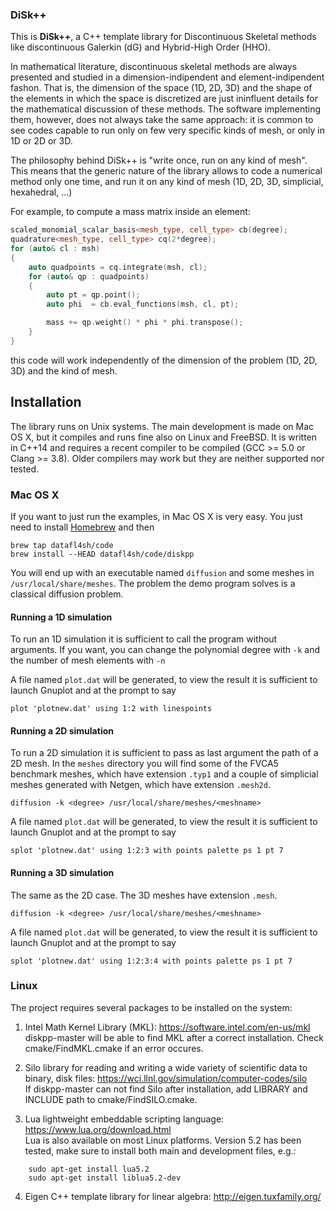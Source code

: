 ### DiSk++

This is __DiSk++__, a C++ template library for Discontinuous Skeletal methods like discontinuous Galerkin (dG) and Hybrid-High Order (HHO).

In mathematical literature, discontinuous skeletal methods are always presented and studied in a dimension-indipendent and element-indipendent fashon. That is, the dimension of the space (1D, 2D, 3D) and the shape of the elements in which the space is discretized are just ininfluent details for the mathematical discussion of these methods. The software implementing them, however, does not always take the same approach: it is common to see codes capable to run only on few very specific kinds of mesh, or only in 1D or 2D or 3D.

The philosophy behind DiSk++ is "write once, run on any kind of mesh". This means that the generic nature of the library allows to code a numerical method only one time, and run it on any kind of mesh (1D, 2D, 3D, simplicial, hexahedral, ...)

For example, to compute a mass matrix inside an element:

```C++
scaled_monomial_scalar_basis<mesh_type, cell_type> cb(degree);
quadrature<mesh_type, cell_type> cq(2*degree);
for (auto& cl : msh)
{
    auto quadpoints = cq.integrate(msh, cl);
    for (auto& qp : quadpoints)
    {
        auto pt = qp.point();
        auto phi  = cb.eval_functions(msh, cl, pt);

        mass += qp.weight() * phi * phi.transpose();
    }
}
```

this code will work independently of the dimension of the problem (1D, 2D, 3D) and the kind of mesh.

## Installation
The library runs on Unix systems. The main development is made on Mac OS X, but it compiles and runs fine also on Linux and FreeBSD. It is written in C++14 and requires a recent compiler to be compiled (GCC >= 5.0 or Clang >= 3.8). Older compilers may work but they are neither supported nor tested.

### Mac OS X
If you want to just run the examples, in Mac OS X is very easy. You just need to install [Homebrew](http://brew.sh) and then

    brew tap datafl4sh/code
    brew install --HEAD datafl4sh/code/diskpp

You will end up with an executable named `diffusion` and some meshes in `/usr/local/share/meshes`. The problem the demo program solves is a classical diffusion problem.

#### Running a 1D simulation
To run an 1D simulation it is sufficient to call the program without arguments. If you want, you can change the polynomial degree with `-k` and the number of mesh elements with `-n`

A file named `plot.dat` will be generated, to view the result it is sufficient to launch Gnuplot and at the prompt to say

    plot 'plotnew.dat' using 1:2 with linespoints

#### Running a 2D simulation
To run a 2D simulation it is sufficient to pass as last argument the path of a 2D mesh. In the `meshes` directory you will find some of the FVCA5 benchmark meshes, which have extension `.typ1` and a couple of simplicial meshes generated with Netgen, which have extension `.mesh2d`.

    diffusion -k <degree> /usr/local/share/meshes/<meshname>

A file named `plot.dat` will be generated, to view the result it is sufficient to launch Gnuplot and at the prompt to say

    splot 'plotnew.dat' using 1:2:3 with points palette ps 1 pt 7

#### Running a 3D simulation
The same as the 2D case. The 3D meshes have extension `.mesh`.

    diffusion -k <degree> /usr/local/share/meshes/<meshname>

A file named `plot.dat` will be generated, to view the result it is sufficient to launch Gnuplot and at the prompt to say

    splot 'plotnew.dat' using 1:2:3:4 with points palette ps 1 pt 7

### Linux
The project requires several packages to be installed on the system:

1. Intel Math Kernel Library (MKL): https://software.intel.com/en-us/mkl  
diskpp-master will be able to find MKL after a correct installation. Check cmake/FindMKL.cmake if an error occures.

2. Silo library for reading and writing a wide variety of scientific data to binary, disk files: https://wci.llnl.gov/simulation/computer-codes/silo  
If diskpp-master can not find Silo after installation, add LIBRARY and INCLUDE path to cmake/FindSILO.cmake.

3. Lua lightweight embeddable scripting language: https://www.lua.org/download.html  
Lua is also available on most Linux platforms. Version 5.2 has been tested, make sure to install both main and development files, e.g.:

```
    sudo apt-get install lua5.2
    sudo apt-get install liblua5.2-dev
```

4. Eigen C++ template library for linear algebra: http://eigen.tuxfamily.org/

